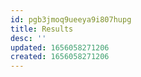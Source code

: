 ```yaml
---
id: pgb3jmoq9ueeya9i807hupg
title: Results
desc: ''
updated: 1656058271206
created: 1656058271206
---
```


